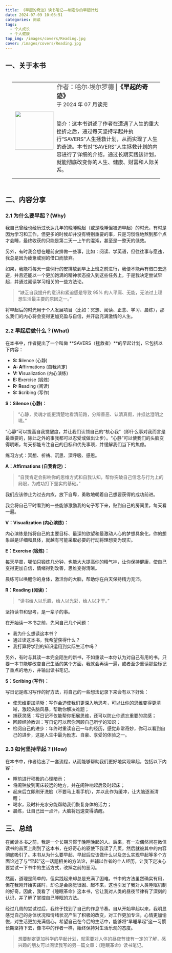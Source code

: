 ```yaml
---
title: 《早起的奇迹》读书笔记——制定你的早起计划
date: 2024-07-09 10:03:51
categories: 阅读
tags:
  - 个人成长
  - 个人健康
top_img: /images/covers/Reading.jpg
cover: /images/covers/Reading.jpg
---
```


## 一、关于本书

<table border=0 class="bg_colour"
    style="padding:20px;width:100%;border:0px;border-spacing:0px;border-collapse:collapse;margin-right:auto;margin-left:auto;">
    <tbody>
        <tr>
            <td style="padding:10px;width:25%;vertical-align:middle;border-color:transparent">
                <div class="one">
                    <img src='/images/Books/早起的奇迹.jpg' width="120">
                </div>
            </td>
            <td style="padding:0px;width:75%;vertical-align:top;border-color:transparent">
                <papertitle style="color:gray"><big><b>作者：哈尔·埃尔罗德</b></big> </papertitle>
                <papertitle><big> |<b>《早起的奇迹》</b></big></papertitle>
                <br>
                于 2024 年 07 月读完
                <br>
                <br>
                <p>简介：这本书讲述了作者在遭遇了人生的重大挫折之后，通过每天坚持早起并执行“SAVERS”人生拯救计划，从而实现了人生的奇迹。本书对“SAVERS”人生拯救计划的内容进行了详细的介绍，通过长期实践该计划，就能彻底改变你的人生、健康、财富和人际关系。</p>
            </td>
        </tr>
    </tbody>
</table>

## 二、内容分享

### 2.1 为什么要早起？(Why)

我自己曾经也经历过长达几年的晚睡晚起（或是晚睡但被迫早起）的时光，有时是因为学习和工作，但更多的时候却并没有特别重要的事，只是习惯性地熬到那个点才会睡，最终收获的只能是第二天一上午的混沌，甚至是一整天的低效。

另外，有时我会想在睡前安排做一些事，比如：阅读、学英语，但往往事与愿违，我总是因为疲惫或别的借口而放弃。

如果，我能将每天一些例行的安排放到早上上班之前进行，我便不能再有借口去逃避，并且还能以一个更加饱满的精神状态投入到这些任务上，于是我决定尝试早起，并通过阅读学习相关的一些方法论。

> “缺乏自我提升的意识和紧迫感是导致 95% 的人平庸、无能，无法过上理想生活最主要的原因之一。”

将早起后的时光用于个人发展项目（比如：冥想、阅读、正念、学习、晨练），那么我们的内心将会变得更加充盈与自信，并开启充满激情的人生。

### 2.2 早起后做什么？(What)

在本书中，作者提出了一个叫做 **SAVERS（拯救者）**的早起计划，它包括以下内容：

- **S: S**ilence (心静)
- **A: A**ffirmations (自我肯定)
- **V: V**isualization (内心演练)
- **E: E**xercise (锻炼)
- **R: R**eading (阅读)
- **S: S**cribing (写作)

**S：Silence (心静)：**

> “心静，灵魂才能更清楚地看清前路，分辨善恶、认清真假，并抵达澄明之境。”

“心静”可以提高自我觉醒度，并让我们认领自己的“核心我”（即什么事对我而言是最重要的，除此之外的事我都可以忍受或做出让步）。“心静”可以使我们的头脑变得明晰，每天都能专注自己的目标和优先事项，并缓解我们当下的焦虑。

练习方式：冥想、祈祷、沉思、深呼吸、感恩。

**A：Affirmations (自我肯定)：**

> “自我肯定会影响你的思维方式和自我认知，帮你突破自己信念与行为上的局限，为成功打下坚实的基础。”

我们应该停止为过去内疚，放下自卑，勇敢地朝着自己想要获得的成功前进。

我会将自己平时看到的一些能够激励我的句子写下来，贴到自己的房间里，每天看一遍。

**V：Visualization (内心演练)：**

内心演练是指将自己的主要目标、最深的欲望和最激动人心的梦想具象化，你的想象越是详细和具体，就越有可能采取必要的行动将理想变为现实。

**E：Exercise (锻炼)：**

每天早晨，哪怕只锻炼几分钟，也能大大提高你的精气神，让你保持健康，使自己变得更加自信，情绪得到改善，思维变得清晰。

晨练可以唤醒你的身体，激活你的大脑，帮助你在白天保持精力充沛。

**R：Reading (阅读)：**

> “读书给人以乐趣，给人以光彩，给人以才干。”

坚持读书和思考，是一辈子的事。

在开始读一本书之前，先问自己几个问题：

- 我为什么想读这本书？
- 通过读这本书，我希望获得什么？
- 我打算将学到的知识运用到实际生活中吗？

另外，有时与其读一本完全陌生的新书，不如重读一本你认为对自己有用的书。只要一本书能够改变自己生活的某个方面，我就会再读一遍，或者至少重读那些标记了重点的地方，并输出读书笔记。

**S：Scribing (写作)：**

写日记是练习写作的好方法，将自己的一些想法记录下来会有以下好处：

- 使思维更加清晰：写作会迫使我们更深入地思考，可以让你的思维变得更清晰，激起头脑风暴，帮助你解决难题；
- 捕获灵感：写日记不仅能帮你拓展思维，还可以防止你遗忘重要的灵感；
- 回顾经验教训：写日记可以帮你回顾自己所学的知识；
- 检阅自己的进步：年终时重读自己一年的经历，感觉非常奇妙，你可以看到自己的进步，这是人生中最为励志、自豪、享受的体验之一。

### 2.3 如何坚持早起？(How)

在本书中，作者给出了一套流程，从而能够帮助我们更好地实现早起，包括以下内容：

- 睡前进行积极的心理暗示；
- 将闹钟放到离床较远的地方，并在闹钟响起后及时起床；
- 起床后立即刷牙洗脸（不要马上看手机），并以此作为缓冲，让大脑逐渐清醒；
- 喝水，及时补充水分能帮助我们恢复身体的活力；
- 晨练，让自己出一点汗，大脑将迅速变得清醒。

## 三、总结

在阅读本书之前，我是一个长期习惯于晚睡晚起的人。后来，有一次偶然间在微信读书的首页上刷到了这本书，在好奇心的驱使下我读了几页，然后就被其中的内容彻底吸引了。本书从为什么要早起、早起后应该做什么以及怎么实现早起等多个方面论述了与“早起”这一话题相关的方法论，并辅以作者的个人经历，让我下定决心要尝试一下书中的生活方式，改掉之前的恶习。

然而，道理是简单的，但实践起来却总是充满了困难。书中的方法虽然确实有用，但在我刚开始实践时，却总是会感觉很困、起不来，这也引发了我对人类睡眠机制的好奇。因此，我看了《睡眠革命》这本书，它让我对人类的昼夜节律有了深刻的认识，并了解了掌控自己睡眠的方法。

经过几周的尝试过后，我终于找到了自己的作息节奏。自从开始早起以来，我明显感觉自己的身体状况和情绪状况产生了积极的改变，对工作更加专注，心情更加愉悦，对生活更加充满信心。希望自己在今后的生活中，能够将“早睡早起”这一习惯长期坚持下去，像书中的作者一样，始终保持对生活乐观的态度。

> 想要制定更加科学的早起计划，就需要对人体的昼夜节律有一定的了解，感兴趣的朋友可以阅读我写的另一篇文章：《睡眠革命》读书笔记。
